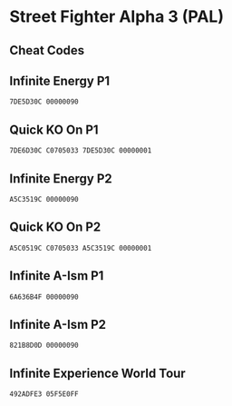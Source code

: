 # Street Fighter Alpha 3 (PAL)

## Cheat Codes

## Infinite Energy P1

```
7DE5D30C 00000090

```

## Quick KO On P1

```
7DE6D30C C0705033 7DE5D30C 00000001

```

## Infinite Energy P2

```
A5C3519C 00000090

```

## Quick KO On P2

```
A5C0519C C0705033 A5C3519C 00000001

```

## Infinite A-Ism P1

```
6A636B4F 00000090

```

## Infinite A-Ism P2

```
821B8D0D 00000090

```

## Infinite Experience World Tour

```
492ADFE3 05F5E0FF

```

